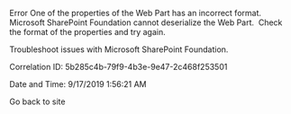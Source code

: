Error One of the properties of the Web Part has an incorrect format. Microsoft SharePoint Foundation cannot deserialize the Web Part.  Check the format of the properties and try again.

Troubleshoot issues with Microsoft SharePoint Foundation.

Correlation ID: 5b285c4b-79f9-4b3e-9e47-2c468f253501

Date and Time: 9/17/2019 1:56:21 AM

Go back to site